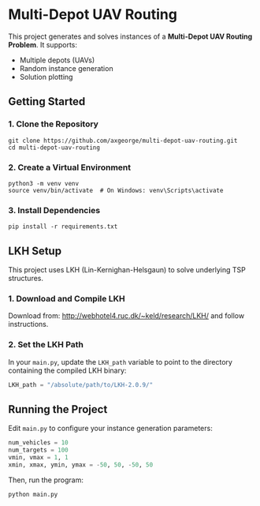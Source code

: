 # Multi-Depot UAV Routing

This project generates and solves instances of a **Multi-Depot UAV Routing Problem**. It supports:

- Multiple depots (UAVs)
- Random instance generation
- Solution plotting

## Getting Started

### 1. Clone the Repository

```
git clone https://github.com/axgeorge/multi-depot-uav-routing.git
cd multi-depot-uav-routing
```
### 2. Create a Virtual Environment

```
python3 -m venv venv
source venv/bin/activate  # On Windows: venv\Scripts\activate
```

### 3. Install Dependencies

```
pip install -r requirements.txt
```

## LKH Setup

This project uses LKH (Lin-Kernighan-Helsgaun) to solve underlying TSP structures.

### 1. Download and Compile LKH

Download from: http://webhotel4.ruc.dk/~keld/research/LKH/ and follow instructions.

### 2. Set the LKH Path

In your `main.py`, update the `LKH_path` variable to point to the directory containing the compiled LKH binary:

```python
LKH_path = "/absolute/path/to/LKH-2.0.9/"
```

## Running the Project

Edit `main.py` to configure your instance generation parameters:

```python
num_vehicles = 10
num_targets = 100
vmin, vmax = 1, 1
xmin, xmax, ymin, ymax = -50, 50, -50, 50
```

Then, run the program:

```
python main.py
```
